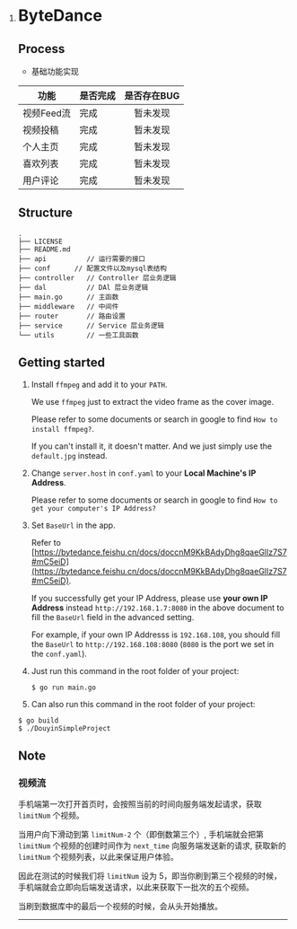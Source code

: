 1. # ByteDance

   ## Process

   - 基础功能实现

   | 功能       | 是否完成 | 是否存在BUG |
   | ---------- | -------- | :---------: |
   | 视频Feed流 | 完成     |  暂未发现   |
   | 视频投稿   | 完成     |  暂未发现   |
   | 个人主页   | 完成     |  暂未发现   |
   | 喜欢列表   | 完成     |  暂未发现   |
   | 用户评论   | 完成     |  暂未发现   |

   ## Structure

   ```
   .
   ├── LICENSE
   ├── README.md
   ├── api          // 运行需要的接口
   ├── conf    	 // 配置文件以及mysql表结构
   ├── controller   // Controller 层业务逻辑
   ├── dal          // DAl 层业务逻辑
   ├── main.go      // 主函数
   ├── middleware   // 中间件
   ├── router       // 路由设置
   ├── service      // Service 层业务逻辑
   └── utils        // 一些工具函数
   ```
   ## Getting started
   
   1. Install `ffmpeg` and add it to your `PATH`.
   
       We use `ffmpeg` just to extract the video frame as the cover image.
   
       Please refer to some documents or search in google to find `How to install ffmpeg?`.
       
       If you can't install it, it doesn't matter.  And we just simply use the `default.jpg` instead.

   2. Change `server.host` in `conf.yaml` to your **Local Machine's IP Address**.

       Please refer to some documents or search in google to find `How to get your computer's IP Address?`
   
   3. Set `BaseUrl` in the app.

       Refer to [https://bytedance.feishu.cn/docs/doccnM9KkBAdyDhg8qaeGlIz7S7#mC5eiD](https://bytedance.feishu.cn/docs/doccnM9KkBAdyDhg8qaeGlIz7S7#mC5eiD).
       
       If you successfully get your IP Address, please use **your own IP Address** instead `http://192.168.1.7:8080` in the above document to fill the `BaseUrl` field in the advanced setting.

       For example, if your own IP Addresss is `192.168.108`, you should fill the `BaseUrl` to `http://192.168.108:8080` (`8080` is the port we set in the `conf.yaml`).

   4. Just run this command in the root folder of your project:
       ```
       $ go run main.go
       ```
   
   5. Can also run this command in the root folder of your project:
   
   ```
   $ go build
   $ ./DouyinSimpleProject
   ```
   
   ## Note
   
   ### 视频流
   
   手机端第一次打开首页时，会按照当前的时间向服务端发起请求，获取 `limitNum` 个视频。

   当用户向下滑动到第 `limitNum-2` 个（即倒数第三个）, 手机端就会把第 `limitNum` 个视频的创建时间作为 `next_time` 向服务端发送新的请求, 获取新的 `limitNum` 个视频列表，以此来保证用户体验。

   因此在测试的时候我们将 `limitNum` 设为 5，即当你刷到第三个视频的时候，手机端就会立即向后端发送请求，以此来获取下一批次的五个视频。

   当刷到数据库中的最后一个视频的时候，会从头开始播放。

   ------
   
   
